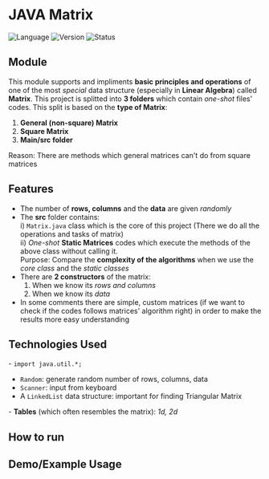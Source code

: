 # JAVA Matrix
![Language](https://img.shields.io/badge/Language-Java-blue)
![Version](https://img.shields.io/badge/Version-1.0-orange)
![Status](https://img.shields.io/badge/Status-In_Progress-yellow)

## Module
This module supports and impliments **basic principles and operations** of one of the most *special* data structure (especially in **Linear Algebra**) called **Matrix**. This project is splitted into **3 folders** which contain *one-shot* files' codes. This split is based on the **type of Matrix**:
1. **General (non-square) Matrix**
2. **Square Matrix**
3. **Main/src folder**

Reason: There are methods which general matrices can't do from square matrices


## Features
- The number of **rows, columns** and the **data** are given *randomly*
- The **src** folder contains:<br>
  i) `Matrix.java` class which is the core of this project (There we do all the operations and tasks of matrix) <br>
  ii) *One-shot* **Static Matrices** codes which execute the methods of the above class without calling it.<br>
      Purpose: Compare the **complexity of the algorithms** when we use the *core class* and the *static classes*
- There are **2 constructors** of the matrix:
  1. When we know its *rows and columns*
  2. When we know its *data*
- In some comments there are simple, custom matrices (if we want to check if the codes follows matrices' algorithm right) in order to make the results more easy understanding   

## Technologies Used
\- `import java.util.*;` 
  - `Random`: generate random number of rows, columns, data
  - `Scanner`: input from keyboard
  - A `LinkedList` data structure: important for finding Triangular Matrix 

\- **Tables** (which often resembles the matrix): *1d, 2d*

## How to run

## Demo/Example Usage

